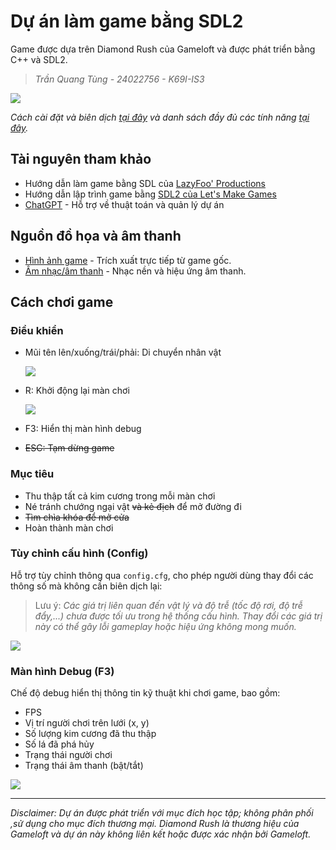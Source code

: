 # Dự án làm game bằng SDL2
Game được dựa trên Diamond Rush của Gameloft và được phát triển bằng C++ và SDL2.
> *Trần Quang Tùng - 24022756 - K69I-IS3*

![](https://media.discordapp.net/attachments/929223503704621056/1368665609554104431/Screenshot_20250505_020150.png?ex=68190cad&is=6817bb2d&hm=e89e5d8f6dc96a61bf005e5886cdd5481fa5be7687fc5a567af465d1d14c90a2&=&format=webp&quality=lossless)

*Cách cài đặt và biên dịch [tại đây](INSTALL.md) và danh sách đầy đủ các tính năng [tại đây](FEATURES.md).*

## Tài nguyên tham khảo
- Hướng dẫn làm game bằng SDL của [LazyFoo' Productions](https://lazyfoo.net/tutorials/SDL/index.php)
- Hướng dẫn lập trình game bằng [SDL2 của Let's Make Games](https://www.youtube.com/playlist?list=PL2RPjWnJduNmXHRYwdtublIPdlqocBoLS)
- [ChatGPT](https://chat.openai.com/) - Hỗ trợ về thuật toán và quản lý dự án

## Nguồn đồ họa và âm thanh
- [Hình ảnh game](https://www.vg-resource.com/thread-36977.html) - Trích xuất trực tiếp từ game gốc.
- [Âm nhạc/âm thanh](https://pixabay.com) - Nhạc nền và hiệu ứng âm thanh.

## Cách chơi game
### Điều khiển
- Mũi tên lên/xuống/trái/phải: Di chuyển nhân vật

    ![](https://media.discordapp.net/attachments/929223503704621056/1368666027164172298/Screenshot_20250505_020949.png?ex=68190d11&is=6817bb91&hm=41dd20804c7c348a95684d3dfa542ae3b1d650865504ed8ea6c0684fc22186a6&=&format=webp&quality=lossless)
- R: Khởi động lại màn chơi

    ![](https://media.discordapp.net/attachments/929223503704621056/1368667312453980281/Screenshot_20250505_021258.png?ex=68190e43&is=6817bcc3&hm=584e5693b52fb543c42a97bb0f976f2ebfb47049c1df6e0c64a51f6fa5752d49&=&format=webp&quality=lossless)
- F3: Hiển thị màn hình debug
- ~~ESC: Tạm dừng game~~

### Mục tiêu
- Thu thập tất cả kim cương trong mỗi màn chơi
- Né tránh chướng ngại vật ~~và kẻ địch~~ để mở đường đi
- ~~Tìm chìa khóa để mở cửa~~
- Hoàn thành màn chơi

### Tùy chỉnh cấu hình (Config)
Hỗ trợ tùy chỉnh thông qua `config.cfg`, cho phép người dùng thay đổi các thông số mà không cần biên dịch lại:

> Lưu ý: *Các giá trị liên quan đến vật lý và độ trễ (tốc độ rơi, độ trễ đẩy,...) 
chưa được tối ưu trong hệ thống cấu hình. Thay đổi các giá trị này có thể
gây lỗi gameplay hoặc hiệu ứng không mong muốn.*

![](https://media.discordapp.net/attachments/1304753378550874152/1368845352257585214/image.png?ex=6819b413&is=68186293&hm=fab4e8d7a57d5972c61465bb63ac48adf5978a0e0658822f513a74b34dfc52ac&=&format=webp&quality=lossless)

### Màn hình Debug (F3)
Chế độ debug hiển thị thông tin kỹ thuật khi chơi game, bao gồm:
- FPS
- Vị trí người chơi trên lưới (x, y)
- Số lượng kim cương đã thu thập
- Số lá đã phá hủy
- Trạng thái người chơi
- Trạng thái âm thanh (bật/tắt)

![](https://media.discordapp.net/attachments/929223503704621056/1368665797722898632/Screenshot_20250505_020234.png?ex=68190cda&is=6817bb5a&hm=f51a9799ec312917b220a7cf036d8b7fef76fd8b6874ea717852f4b214e3851a&=&format=webp&quality=lossless)

---
*Disclaimer: Dự án được phát triển với mục đích học tập; không phân phối ,sử dụng cho mục đích thương mại. Diamond Rush là thương hiệu của Gameloft và dự án này không liên kết hoặc được xác nhận bởi Gameloft.*